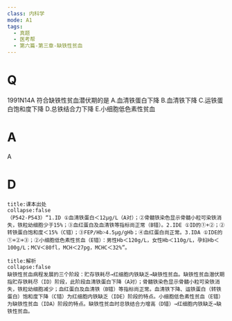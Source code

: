 ```yaml
---
class: 内科学
mode: A1
tags:
  - 真题
  - 医考帮
  - 第六篇-第三章-缺铁性贫血
---
```


# Q
1991N14A 符合缺铁性贫血潜伏期的是
A.血清铁蛋白下降
B.血清铁下降
C.运铁蛋白饱和度下降
D.总铁结合力下降
E.小细胞低色素性贫血

# A
A
# D
```ad-note
title:课本出处
collapse:false
（P542-P543）“1.ID ①血清铁蛋白＜12μg/L（A对）；②骨髓铁染色显示骨髓小粒可染铁消失，铁粒幼细胞少于15%；③血红蛋白及血清铁等指标尚正常（B错）。2.IDE ①ID的①+②；②转铁蛋白饱和度＜15%（C错）；③FEP/Hb˃4.5μg/gHb；④血红蛋白尚正常。3.IDA ①IDE的①+②+③；②小细胞低色素性贫血（E错）：男性Hb＜120g/L，女性Hb＜110g/L，孕妇Hb＜100g/L；MCV＜80fl，MCH＜27pg，MCHC＜32%”。
```

```ad-summary
title:解析
collapse:false
缺铁性贫血病程发展的三个阶段：贮存铁耗尽→红细胞内铁缺乏→缺铁性贫血。缺铁性贫血潜伏期指贮存铁耗尽（ID）阶段，此阶段血清铁蛋白下降（A对）；骨髓铁染色显示骨髓小粒可染铁消失，铁粒幼细胞减少；血红蛋白及血清铁（B错）等指标尚正常。血清铁下降、运铁蛋白（转铁蛋白）饱和度下降（C错）为红细胞内铁缺乏（IDE）阶段的特点。小细胞低色素性贫血（E错）为缺铁性贫血（IDA）阶段的特点。缺铁性贫血时总铁结合力增高（D错）→红细胞内铁缺乏→缺铁性贫血。
```

